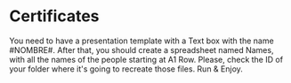 # Certificates
You need to have a presentation template with a Text box with the name #NOMBRE#.
After that, you should create a spreadsheet named Names, with all the names of the people starting at A1 Row.
Please,  check the ID of your folder where it's going to recreate those files.
Run & Enjoy. 

